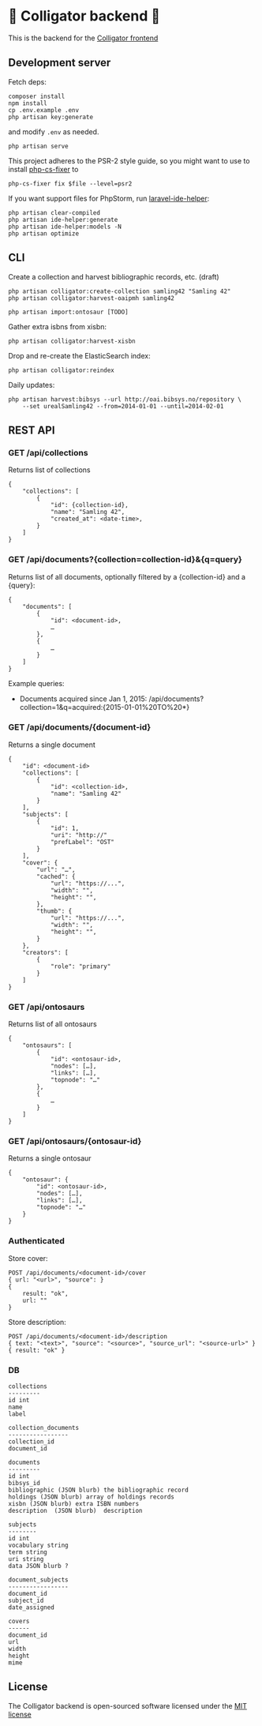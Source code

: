 # :crocodile: Colligator backend :crocodile:

This is the backend for the [Colligator frontend](https://github.com/scriptotek/colligator-frontend)

## Development server

Fetch deps:

	composer install
	npm install
	cp .env.example .env
	php artisan key:generate

and modify `.env` as needed.

	php artisan serve

This project adheres to the PSR-2 style guide,
so you might want to use to install
[php-cs-fixer](https://github.com/FriendsOfPHP/PHP-CS-Fixer)
to

	php-cs-fixer fix $file --level=psr2

If you want support files for PhpStorm,
run [laravel-ide-helper](https://github.com/barryvdh/laravel-ide-helper):

	php artisan clear-compiled
	php artisan ide-helper:generate
	php artisan ide-helper:models -N
	php artisan optimize

## CLI

Create a collection and harvest bibliographic records, etc. (draft)

	php artisan colligator:create-collection samling42 "Samling 42"
	php artisan colligator:harvest-oaipmh samling42

	php artisan import:ontosaur [TODO]

Gather extra isbns from xisbn:

	php artisan colligator:harvest-xisbn


Drop and re-create the ElasticSearch index:

	php artisan colligator:reindex

Daily updates:

	php artisan harvest:bibsys --url http://oai.bibsys.no/repository \
  		--set urealSamling42 --from=2014-01-01 --until=2014-02-01

## REST API

### GET /api/collections

Returns list of collections

	{
		"collections": [
			{
				"id": {collection-id},
				"name": "Samling 42",
				"created_at": <date-time>,
			}
		]
	}

### GET /api/documents?{collection=collection-id}&{q=query}

Returns list of all documents, optionally filtered by a {collection-id} and a {query}:

	{
		"documents": [
			{
				"id": <document-id>,
				…
			},
			{
				…
			}
		]
	}

Example queries:

* Documents acquired since Jan 1, 2015:
/api/documents?collection=1&q=acquired:{2015-01-01%20TO%20*}


### GET /api/documents/{document-id}

Returns a single document

	{
		"id": <document-id>
		"collections": [
			{
				"id": <collection-id>,
				"name": "Samling 42"
			}
		],
		"subjects": [
			{
				"id": 1,
				"uri": "http://"
				"prefLabel": "OST"
			}
		],
		"cover": {
			"url": "…",
			"cached": {
				"url": "https://...",
				"width": "",
				"height": "",
			},
			"thumb": {
				"url": "https://...",
				"width": "",
				"height": "",
			}
		},
		"creators": [
			{
				"role": "primary"
			}
		]
	}

### GET /api/ontosaurs

Returns list of all ontosaurs

	{
		"ontosaurs": [
			{
				"id": <ontosaur-id>,
				"nodes": […],
				"links": […],
				"topnode": "…"
			},
			{
				…
			}
		]
	}

### GET /api/ontosaurs/{ontosaur-id}

Returns a single ontosaur

	{
		"ontosaur": {
			"id": <ontosaur-id>,
			"nodes": […],
			"links": […],
			"topnode": "…"
		}
	}

### Authenticated

Store cover:

	POST /api/documents/<document-id>/cover
	{ url: "<url>", "source": }
	{
		result: "ok",
		url: ""
	}

Store description:

	POST /api/documents/<document-id>/description
	{ text: "<text>", "source": "<source>", "source_url": "<source-url>" }
	{ result: "ok" }


### DB

	collections
	---------
	id int
	name
	label

	collection_documents
	-----------------
	collection_id
	document_id

	documents
	---------
	id int
	bibsys_id
	bibliographic (JSON blurb) the bibliographic record
	holdings (JSON blurb) array of holdings records
	xisbn (JSON blurb) extra ISBN numbers
	description  (JSON blurb)  description

	subjects
	--------
	id int
	vocabulary string
	term string
	uri string
	data JSON blurb ?

	document_subjects
	-----------------
	document_id
	subject_id
	date_assigned

	covers
	------
	document_id
	url
	width
	height
	mime


## License

The Colligator backend is open-sourced software licensed under the [MIT license](http://opensource.org/licenses/MIT)
